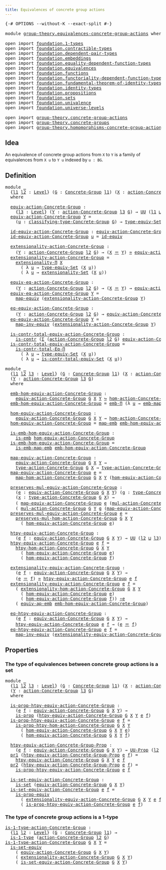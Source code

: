 ```yaml
---
title: Equivalences of concrete group actions
---
```


<pre class="Agda"><a id="64" class="Symbol">{-#</a> <a id="68" class="Keyword">OPTIONS</a> <a id="76" class="Pragma">--without-K</a> <a id="88" class="Pragma">--exact-split</a> <a id="102" class="Symbol">#-}</a>

<a id="107" class="Keyword">module</a> <a id="114" href="group-theory.equivalences-concrete-group-actions.html" class="Module">group-theory.equivalences-concrete-group-actions</a> <a id="163" class="Keyword">where</a>

<a id="170" class="Keyword">open</a> <a id="175" class="Keyword">import</a> <a id="182" href="foundation.1-types.html" class="Module">foundation.1-types</a>
<a id="201" class="Keyword">open</a> <a id="206" class="Keyword">import</a> <a id="213" href="foundation.contractible-types.html" class="Module">foundation.contractible-types</a>
<a id="243" class="Keyword">open</a> <a id="248" class="Keyword">import</a> <a id="255" href="foundation.dependent-pair-types.html" class="Module">foundation.dependent-pair-types</a>
<a id="287" class="Keyword">open</a> <a id="292" class="Keyword">import</a> <a id="299" href="foundation.embeddings.html" class="Module">foundation.embeddings</a>
<a id="321" class="Keyword">open</a> <a id="326" class="Keyword">import</a> <a id="333" href="foundation.equality-dependent-function-types.html" class="Module">foundation.equality-dependent-function-types</a>
<a id="378" class="Keyword">open</a> <a id="383" class="Keyword">import</a> <a id="390" href="foundation.equivalences.html" class="Module">foundation.equivalences</a>
<a id="414" class="Keyword">open</a> <a id="419" class="Keyword">import</a> <a id="426" href="foundation.functions.html" class="Module">foundation.functions</a>
<a id="447" class="Keyword">open</a> <a id="452" class="Keyword">import</a> <a id="459" href="foundation.functoriality-dependent-function-types.html" class="Module">foundation.functoriality-dependent-function-types</a>
<a id="509" class="Keyword">open</a> <a id="514" class="Keyword">import</a> <a id="521" href="foundation.fundamental-theorem-of-identity-types.html" class="Module">foundation.fundamental-theorem-of-identity-types</a>
<a id="570" class="Keyword">open</a> <a id="575" class="Keyword">import</a> <a id="582" href="foundation.identity-types.html" class="Module">foundation.identity-types</a>
<a id="608" class="Keyword">open</a> <a id="613" class="Keyword">import</a> <a id="620" href="foundation.propositions.html" class="Module">foundation.propositions</a>
<a id="644" class="Keyword">open</a> <a id="649" class="Keyword">import</a> <a id="656" href="foundation.sets.html" class="Module">foundation.sets</a>
<a id="672" class="Keyword">open</a> <a id="677" class="Keyword">import</a> <a id="684" href="foundation.univalence.html" class="Module">foundation.univalence</a>
<a id="706" class="Keyword">open</a> <a id="711" class="Keyword">import</a> <a id="718" href="foundation.universe-levels.html" class="Module">foundation.universe-levels</a>

<a id="746" class="Keyword">open</a> <a id="751" class="Keyword">import</a> <a id="758" href="group-theory.concrete-group-actions.html" class="Module">group-theory.concrete-group-actions</a>
<a id="794" class="Keyword">open</a> <a id="799" class="Keyword">import</a> <a id="806" href="group-theory.concrete-groups.html" class="Module">group-theory.concrete-groups</a>
<a id="835" class="Keyword">open</a> <a id="840" class="Keyword">import</a> <a id="847" href="group-theory.homomorphisms-concrete-group-actions.html" class="Module">group-theory.homomorphisms-concrete-group-actions</a>
</pre>
## Idea

An equivalence of concrete group actions from `X` to `Y` is a family of equivalences from `X u` to `Y u` indexed by `u : BG`.

## Definition

<pre class="Agda"><a id="1061" class="Keyword">module</a> <a id="1068" href="group-theory.equivalences-concrete-group-actions.html#1068" class="Module">_</a>
  <a id="1072" class="Symbol">{</a><a id="1073" href="group-theory.equivalences-concrete-group-actions.html#1073" class="Bound">l1</a> <a id="1076" href="group-theory.equivalences-concrete-group-actions.html#1076" class="Bound">l2</a> <a id="1079" class="Symbol">:</a> <a id="1081" href="Agda.Primitive.html#597" class="Postulate">Level</a><a id="1086" class="Symbol">}</a> <a id="1088" class="Symbol">(</a><a id="1089" href="group-theory.equivalences-concrete-group-actions.html#1089" class="Bound">G</a> <a id="1091" class="Symbol">:</a> <a id="1093" href="group-theory.concrete-groups.html#2030" class="Function">Concrete-Group</a> <a id="1108" href="group-theory.equivalences-concrete-group-actions.html#1073" class="Bound">l1</a><a id="1110" class="Symbol">)</a> <a id="1112" class="Symbol">(</a><a id="1113" href="group-theory.equivalences-concrete-group-actions.html#1113" class="Bound">X</a> <a id="1115" class="Symbol">:</a> <a id="1117" href="group-theory.concrete-group-actions.html#807" class="Function">action-Concrete-Group</a> <a id="1139" href="group-theory.equivalences-concrete-group-actions.html#1076" class="Bound">l2</a> <a id="1142" href="group-theory.equivalences-concrete-group-actions.html#1089" class="Bound">G</a><a id="1143" class="Symbol">)</a>
  <a id="1147" class="Keyword">where</a>

  <a id="1156" href="group-theory.equivalences-concrete-group-actions.html#1156" class="Function">equiv-action-Concrete-Group</a> <a id="1184" class="Symbol">:</a>
    <a id="1190" class="Symbol">{</a><a id="1191" href="group-theory.equivalences-concrete-group-actions.html#1191" class="Bound">l3</a> <a id="1194" class="Symbol">:</a> <a id="1196" href="Agda.Primitive.html#597" class="Postulate">Level</a><a id="1201" class="Symbol">}</a> <a id="1203" class="Symbol">(</a><a id="1204" href="group-theory.equivalences-concrete-group-actions.html#1204" class="Bound">Y</a> <a id="1206" class="Symbol">:</a> <a id="1208" href="group-theory.concrete-group-actions.html#807" class="Function">action-Concrete-Group</a> <a id="1230" href="group-theory.equivalences-concrete-group-actions.html#1191" class="Bound">l3</a> <a id="1233" href="group-theory.equivalences-concrete-group-actions.html#1089" class="Bound">G</a><a id="1234" class="Symbol">)</a> <a id="1236" class="Symbol">→</a> <a id="1238" href="foundation-core.universe-levels.html#235" class="Primitive">UU</a> <a id="1241" class="Symbol">(</a><a id="1242" href="group-theory.equivalences-concrete-group-actions.html#1073" class="Bound">l1</a> <a id="1245" href="Agda.Primitive.html#810" class="Primitive Operator">⊔</a> <a id="1247" href="group-theory.equivalences-concrete-group-actions.html#1076" class="Bound">l2</a> <a id="1250" href="Agda.Primitive.html#810" class="Primitive Operator">⊔</a> <a id="1252" href="group-theory.equivalences-concrete-group-actions.html#1191" class="Bound">l3</a><a id="1254" class="Symbol">)</a>
  <a id="1258" href="group-theory.equivalences-concrete-group-actions.html#1156" class="Function">equiv-action-Concrete-Group</a> <a id="1286" href="group-theory.equivalences-concrete-group-actions.html#1286" class="Bound">Y</a> <a id="1288" class="Symbol">=</a>
    <a id="1294" class="Symbol">(</a><a id="1295" href="group-theory.equivalences-concrete-group-actions.html#1295" class="Bound">u</a> <a id="1297" class="Symbol">:</a> <a id="1299" href="group-theory.concrete-groups.html#2431" class="Function">classifying-type-Concrete-Group</a> <a id="1331" href="group-theory.equivalences-concrete-group-actions.html#1089" class="Bound">G</a><a id="1332" class="Symbol">)</a> <a id="1334" class="Symbol">→</a> <a id="1336" href="foundation.sets.html#4972" class="Function">type-equiv-Set</a> <a id="1351" class="Symbol">(</a><a id="1352" href="group-theory.equivalences-concrete-group-actions.html#1113" class="Bound">X</a> <a id="1354" href="group-theory.equivalences-concrete-group-actions.html#1295" class="Bound">u</a><a id="1355" class="Symbol">)</a> <a id="1357" class="Symbol">(</a><a id="1358" href="group-theory.equivalences-concrete-group-actions.html#1286" class="Bound">Y</a> <a id="1360" href="group-theory.equivalences-concrete-group-actions.html#1295" class="Bound">u</a><a id="1361" class="Symbol">)</a>

  <a id="1366" href="group-theory.equivalences-concrete-group-actions.html#1366" class="Function">id-equiv-action-Concrete-Group</a> <a id="1397" class="Symbol">:</a> <a id="1399" href="group-theory.equivalences-concrete-group-actions.html#1156" class="Function">equiv-action-Concrete-Group</a> <a id="1427" href="group-theory.equivalences-concrete-group-actions.html#1113" class="Bound">X</a>
  <a id="1431" href="group-theory.equivalences-concrete-group-actions.html#1366" class="Function">id-equiv-action-Concrete-Group</a> <a id="1462" href="group-theory.equivalences-concrete-group-actions.html#1462" class="Bound">u</a> <a id="1464" class="Symbol">=</a> <a id="1466" href="foundation-core.equivalences.html#2494" class="Function">id-equiv</a>

  <a id="1478" href="group-theory.equivalences-concrete-group-actions.html#1478" class="Function">extensionality-action-Concrete-Group</a> <a id="1515" class="Symbol">:</a>
    <a id="1521" class="Symbol">(</a><a id="1522" href="group-theory.equivalences-concrete-group-actions.html#1522" class="Bound">Y</a> <a id="1524" class="Symbol">:</a> <a id="1526" href="group-theory.concrete-group-actions.html#807" class="Function">action-Concrete-Group</a> <a id="1548" href="group-theory.equivalences-concrete-group-actions.html#1076" class="Bound">l2</a> <a id="1551" href="group-theory.equivalences-concrete-group-actions.html#1089" class="Bound">G</a><a id="1552" class="Symbol">)</a> <a id="1554" class="Symbol">→</a> <a id="1556" class="Symbol">(</a><a id="1557" href="group-theory.equivalences-concrete-group-actions.html#1113" class="Bound">X</a> <a id="1559" href="foundation-core.identity-types.html#1865" class="Function Operator">＝</a> <a id="1561" href="group-theory.equivalences-concrete-group-actions.html#1522" class="Bound">Y</a><a id="1562" class="Symbol">)</a> <a id="1564" href="foundation-core.equivalences.html#1621" class="Function Operator">≃</a> <a id="1566" href="group-theory.equivalences-concrete-group-actions.html#1156" class="Function">equiv-action-Concrete-Group</a> <a id="1594" href="group-theory.equivalences-concrete-group-actions.html#1522" class="Bound">Y</a>
  <a id="1598" href="group-theory.equivalences-concrete-group-actions.html#1478" class="Function">extensionality-action-Concrete-Group</a> <a id="1635" class="Symbol">=</a>
    <a id="1641" href="foundation.equality-dependent-function-types.html#2224" class="Function">extensionality-Π</a> <a id="1658" href="group-theory.equivalences-concrete-group-actions.html#1113" class="Bound">X</a>
      <a id="1666" class="Symbol">(</a> <a id="1668" class="Symbol">λ</a> <a id="1670" href="group-theory.equivalences-concrete-group-actions.html#1670" class="Bound">u</a> <a id="1672" class="Symbol">→</a> <a id="1674" href="foundation.sets.html#4972" class="Function">type-equiv-Set</a> <a id="1689" class="Symbol">(</a><a id="1690" href="group-theory.equivalences-concrete-group-actions.html#1113" class="Bound">X</a> <a id="1692" href="group-theory.equivalences-concrete-group-actions.html#1670" class="Bound">u</a><a id="1693" class="Symbol">))</a>
      <a id="1702" class="Symbol">(</a> <a id="1704" class="Symbol">λ</a> <a id="1706" href="group-theory.equivalences-concrete-group-actions.html#1706" class="Bound">u</a> <a id="1708" class="Symbol">→</a> <a id="1710" href="foundation.sets.html#5833" class="Function">extensionality-Set</a> <a id="1729" class="Symbol">(</a><a id="1730" href="group-theory.equivalences-concrete-group-actions.html#1113" class="Bound">X</a> <a id="1732" href="group-theory.equivalences-concrete-group-actions.html#1706" class="Bound">u</a><a id="1733" class="Symbol">))</a>

  <a id="1739" href="group-theory.equivalences-concrete-group-actions.html#1739" class="Function">equiv-eq-action-Concrete-Group</a> <a id="1770" class="Symbol">:</a>
    <a id="1776" class="Symbol">(</a><a id="1777" href="group-theory.equivalences-concrete-group-actions.html#1777" class="Bound">Y</a> <a id="1779" class="Symbol">:</a> <a id="1781" href="group-theory.concrete-group-actions.html#807" class="Function">action-Concrete-Group</a> <a id="1803" href="group-theory.equivalences-concrete-group-actions.html#1076" class="Bound">l2</a> <a id="1806" href="group-theory.equivalences-concrete-group-actions.html#1089" class="Bound">G</a><a id="1807" class="Symbol">)</a> <a id="1809" class="Symbol">→</a> <a id="1811" class="Symbol">(</a><a id="1812" href="group-theory.equivalences-concrete-group-actions.html#1113" class="Bound">X</a> <a id="1814" href="foundation-core.identity-types.html#1865" class="Function Operator">＝</a> <a id="1816" href="group-theory.equivalences-concrete-group-actions.html#1777" class="Bound">Y</a><a id="1817" class="Symbol">)</a> <a id="1819" class="Symbol">→</a> <a id="1821" href="group-theory.equivalences-concrete-group-actions.html#1156" class="Function">equiv-action-Concrete-Group</a> <a id="1849" href="group-theory.equivalences-concrete-group-actions.html#1777" class="Bound">Y</a>
  <a id="1853" href="group-theory.equivalences-concrete-group-actions.html#1739" class="Function">equiv-eq-action-Concrete-Group</a> <a id="1884" href="group-theory.equivalences-concrete-group-actions.html#1884" class="Bound">Y</a> <a id="1886" class="Symbol">=</a>
    <a id="1892" href="foundation-core.equivalences.html#1821" class="Function">map-equiv</a> <a id="1902" class="Symbol">(</a><a id="1903" href="group-theory.equivalences-concrete-group-actions.html#1478" class="Function">extensionality-action-Concrete-Group</a> <a id="1940" href="group-theory.equivalences-concrete-group-actions.html#1884" class="Bound">Y</a><a id="1941" class="Symbol">)</a>

  <a id="1946" href="group-theory.equivalences-concrete-group-actions.html#1946" class="Function">eq-equiv-action-Concrete-Group</a> <a id="1977" class="Symbol">:</a>
    <a id="1983" class="Symbol">(</a><a id="1984" href="group-theory.equivalences-concrete-group-actions.html#1984" class="Bound">Y</a> <a id="1986" class="Symbol">:</a> <a id="1988" href="group-theory.concrete-group-actions.html#807" class="Function">action-Concrete-Group</a> <a id="2010" href="group-theory.equivalences-concrete-group-actions.html#1076" class="Bound">l2</a> <a id="2013" href="group-theory.equivalences-concrete-group-actions.html#1089" class="Bound">G</a><a id="2014" class="Symbol">)</a> <a id="2016" class="Symbol">→</a> <a id="2018" href="group-theory.equivalences-concrete-group-actions.html#1156" class="Function">equiv-action-Concrete-Group</a> <a id="2046" href="group-theory.equivalences-concrete-group-actions.html#1984" class="Bound">Y</a> <a id="2048" class="Symbol">→</a> <a id="2050" class="Symbol">(</a><a id="2051" href="group-theory.equivalences-concrete-group-actions.html#1113" class="Bound">X</a> <a id="2053" href="foundation-core.identity-types.html#1865" class="Function Operator">＝</a> <a id="2055" href="group-theory.equivalences-concrete-group-actions.html#1984" class="Bound">Y</a><a id="2056" class="Symbol">)</a>
  <a id="2060" href="group-theory.equivalences-concrete-group-actions.html#1946" class="Function">eq-equiv-action-Concrete-Group</a> <a id="2091" href="group-theory.equivalences-concrete-group-actions.html#2091" class="Bound">Y</a> <a id="2093" class="Symbol">=</a>
    <a id="2099" href="foundation-core.equivalences.html#5036" class="Function">map-inv-equiv</a> <a id="2113" class="Symbol">(</a><a id="2114" href="group-theory.equivalences-concrete-group-actions.html#1478" class="Function">extensionality-action-Concrete-Group</a> <a id="2151" href="group-theory.equivalences-concrete-group-actions.html#2091" class="Bound">Y</a><a id="2152" class="Symbol">)</a>

  <a id="2157" href="group-theory.equivalences-concrete-group-actions.html#2157" class="Function">is-contr-total-equiv-action-Concrete-Group</a> <a id="2200" class="Symbol">:</a>
    <a id="2206" href="foundation-core.contractible-types.html#1006" class="Function">is-contr</a> <a id="2215" class="Symbol">(</a><a id="2216" href="foundation-core.dependent-pair-types.html#515" class="Record">Σ</a> <a id="2218" class="Symbol">(</a><a id="2219" href="group-theory.concrete-group-actions.html#807" class="Function">action-Concrete-Group</a> <a id="2241" href="group-theory.equivalences-concrete-group-actions.html#1076" class="Bound">l2</a> <a id="2244" href="group-theory.equivalences-concrete-group-actions.html#1089" class="Bound">G</a><a id="2245" class="Symbol">)</a> <a id="2247" href="group-theory.equivalences-concrete-group-actions.html#1156" class="Function">equiv-action-Concrete-Group</a><a id="2274" class="Symbol">)</a>
  <a id="2278" href="group-theory.equivalences-concrete-group-actions.html#2157" class="Function">is-contr-total-equiv-action-Concrete-Group</a> <a id="2321" class="Symbol">=</a>
    <a id="2327" href="foundation.equality-dependent-function-types.html#1031" class="Function">is-contr-total-Eq-Π</a>
      <a id="2353" class="Symbol">(</a> <a id="2355" class="Symbol">λ</a> <a id="2357" href="group-theory.equivalences-concrete-group-actions.html#2357" class="Bound">u</a> <a id="2359" class="Symbol">→</a> <a id="2361" href="foundation.sets.html#4972" class="Function">type-equiv-Set</a> <a id="2376" class="Symbol">(</a><a id="2377" href="group-theory.equivalences-concrete-group-actions.html#1113" class="Bound">X</a> <a id="2379" href="group-theory.equivalences-concrete-group-actions.html#2357" class="Bound">u</a><a id="2380" class="Symbol">))</a>
      <a id="2389" class="Symbol">(</a> <a id="2391" class="Symbol">λ</a> <a id="2393" href="group-theory.equivalences-concrete-group-actions.html#2393" class="Bound">u</a> <a id="2395" class="Symbol">→</a> <a id="2397" href="foundation.sets.html#5407" class="Function">is-contr-total-equiv-Set</a> <a id="2422" class="Symbol">(</a><a id="2423" href="group-theory.equivalences-concrete-group-actions.html#1113" class="Bound">X</a> <a id="2425" href="group-theory.equivalences-concrete-group-actions.html#2393" class="Bound">u</a><a id="2426" class="Symbol">))</a>

<a id="2430" class="Keyword">module</a> <a id="2437" href="group-theory.equivalences-concrete-group-actions.html#2437" class="Module">_</a>
  <a id="2441" class="Symbol">{</a><a id="2442" href="group-theory.equivalences-concrete-group-actions.html#2442" class="Bound">l1</a> <a id="2445" href="group-theory.equivalences-concrete-group-actions.html#2445" class="Bound">l2</a> <a id="2448" href="group-theory.equivalences-concrete-group-actions.html#2448" class="Bound">l3</a> <a id="2451" class="Symbol">:</a> <a id="2453" href="Agda.Primitive.html#597" class="Postulate">Level</a><a id="2458" class="Symbol">}</a> <a id="2460" class="Symbol">(</a><a id="2461" href="group-theory.equivalences-concrete-group-actions.html#2461" class="Bound">G</a> <a id="2463" class="Symbol">:</a> <a id="2465" href="group-theory.concrete-groups.html#2030" class="Function">Concrete-Group</a> <a id="2480" href="group-theory.equivalences-concrete-group-actions.html#2442" class="Bound">l1</a><a id="2482" class="Symbol">)</a> <a id="2484" class="Symbol">(</a><a id="2485" href="group-theory.equivalences-concrete-group-actions.html#2485" class="Bound">X</a> <a id="2487" class="Symbol">:</a> <a id="2489" href="group-theory.concrete-group-actions.html#807" class="Function">action-Concrete-Group</a> <a id="2511" href="group-theory.equivalences-concrete-group-actions.html#2445" class="Bound">l2</a> <a id="2514" href="group-theory.equivalences-concrete-group-actions.html#2461" class="Bound">G</a><a id="2515" class="Symbol">)</a>
  <a id="2519" class="Symbol">(</a><a id="2520" href="group-theory.equivalences-concrete-group-actions.html#2520" class="Bound">Y</a> <a id="2522" class="Symbol">:</a> <a id="2524" href="group-theory.concrete-group-actions.html#807" class="Function">action-Concrete-Group</a> <a id="2546" href="group-theory.equivalences-concrete-group-actions.html#2448" class="Bound">l3</a> <a id="2549" href="group-theory.equivalences-concrete-group-actions.html#2461" class="Bound">G</a><a id="2550" class="Symbol">)</a>
  <a id="2554" class="Keyword">where</a>

  <a id="2563" href="group-theory.equivalences-concrete-group-actions.html#2563" class="Function">emb-hom-equiv-action-Concrete-Group</a> <a id="2599" class="Symbol">:</a>
    <a id="2605" href="group-theory.equivalences-concrete-group-actions.html#1156" class="Function">equiv-action-Concrete-Group</a> <a id="2633" href="group-theory.equivalences-concrete-group-actions.html#2461" class="Bound">G</a> <a id="2635" href="group-theory.equivalences-concrete-group-actions.html#2485" class="Bound">X</a> <a id="2637" href="group-theory.equivalences-concrete-group-actions.html#2520" class="Bound">Y</a> <a id="2639" href="foundation-core.embeddings.html#1074" class="Function Operator">↪</a> <a id="2641" href="group-theory.homomorphisms-concrete-group-actions.html#849" class="Function">hom-action-Concrete-Group</a> <a id="2667" href="group-theory.equivalences-concrete-group-actions.html#2461" class="Bound">G</a> <a id="2669" href="group-theory.equivalences-concrete-group-actions.html#2485" class="Bound">X</a> <a id="2671" href="group-theory.equivalences-concrete-group-actions.html#2520" class="Bound">Y</a>
  <a id="2675" href="group-theory.equivalences-concrete-group-actions.html#2563" class="Function">emb-hom-equiv-action-Concrete-Group</a> <a id="2711" class="Symbol">=</a> <a id="2713" href="foundation.functoriality-dependent-function-types.html#5944" class="Function">emb-Π</a> <a id="2719" class="Symbol">(λ</a> <a id="2722" href="group-theory.equivalences-concrete-group-actions.html#2722" class="Bound">u</a> <a id="2724" class="Symbol">→</a> <a id="2726" href="foundation.equivalences.html#11746" class="Function">emb-map-equiv</a><a id="2739" class="Symbol">)</a>

  <a id="2744" href="group-theory.equivalences-concrete-group-actions.html#2744" class="Function">hom-equiv-action-Concrete-Group</a> <a id="2776" class="Symbol">:</a>
    <a id="2782" href="group-theory.equivalences-concrete-group-actions.html#1156" class="Function">equiv-action-Concrete-Group</a> <a id="2810" href="group-theory.equivalences-concrete-group-actions.html#2461" class="Bound">G</a> <a id="2812" href="group-theory.equivalences-concrete-group-actions.html#2485" class="Bound">X</a> <a id="2814" href="group-theory.equivalences-concrete-group-actions.html#2520" class="Bound">Y</a> <a id="2816" class="Symbol">→</a> <a id="2818" href="group-theory.homomorphisms-concrete-group-actions.html#849" class="Function">hom-action-Concrete-Group</a> <a id="2844" href="group-theory.equivalences-concrete-group-actions.html#2461" class="Bound">G</a> <a id="2846" href="group-theory.equivalences-concrete-group-actions.html#2485" class="Bound">X</a> <a id="2848" href="group-theory.equivalences-concrete-group-actions.html#2520" class="Bound">Y</a>
  <a id="2852" href="group-theory.equivalences-concrete-group-actions.html#2744" class="Function">hom-equiv-action-Concrete-Group</a> <a id="2884" class="Symbol">=</a> <a id="2886" href="foundation-core.embeddings.html#1217" class="Function">map-emb</a> <a id="2894" href="group-theory.equivalences-concrete-group-actions.html#2563" class="Function">emb-hom-equiv-action-Concrete-Group</a>

  <a id="2933" href="group-theory.equivalences-concrete-group-actions.html#2933" class="Function">is-emb-hom-equiv-action-Concrete-Group</a> <a id="2972" class="Symbol">:</a>
    <a id="2978" href="foundation-core.embeddings.html#992" class="Function">is-emb</a> <a id="2985" href="group-theory.equivalences-concrete-group-actions.html#2744" class="Function">hom-equiv-action-Concrete-Group</a>
  <a id="3019" href="group-theory.equivalences-concrete-group-actions.html#2933" class="Function">is-emb-hom-equiv-action-Concrete-Group</a> <a id="3058" class="Symbol">=</a>
    <a id="3064" href="foundation-core.embeddings.html#1264" class="Function">is-emb-map-emb</a> <a id="3079" href="group-theory.equivalences-concrete-group-actions.html#2563" class="Function">emb-hom-equiv-action-Concrete-Group</a>

  <a id="3118" href="group-theory.equivalences-concrete-group-actions.html#3118" class="Function">map-equiv-action-Concrete-Group</a> <a id="3150" class="Symbol">:</a>
    <a id="3156" href="group-theory.equivalences-concrete-group-actions.html#1156" class="Function">equiv-action-Concrete-Group</a> <a id="3184" href="group-theory.equivalences-concrete-group-actions.html#2461" class="Bound">G</a> <a id="3186" href="group-theory.equivalences-concrete-group-actions.html#2485" class="Bound">X</a> <a id="3188" href="group-theory.equivalences-concrete-group-actions.html#2520" class="Bound">Y</a> <a id="3190" class="Symbol">→</a>
    <a id="3196" href="group-theory.concrete-group-actions.html#1115" class="Function">type-action-Concrete-Group</a> <a id="3223" href="group-theory.equivalences-concrete-group-actions.html#2461" class="Bound">G</a> <a id="3225" href="group-theory.equivalences-concrete-group-actions.html#2485" class="Bound">X</a> <a id="3227" class="Symbol">→</a> <a id="3229" href="group-theory.concrete-group-actions.html#1115" class="Function">type-action-Concrete-Group</a> <a id="3256" href="group-theory.equivalences-concrete-group-actions.html#2461" class="Bound">G</a> <a id="3258" href="group-theory.equivalences-concrete-group-actions.html#2520" class="Bound">Y</a>
  <a id="3262" href="group-theory.equivalences-concrete-group-actions.html#3118" class="Function">map-equiv-action-Concrete-Group</a> <a id="3294" href="group-theory.equivalences-concrete-group-actions.html#3294" class="Bound">e</a> <a id="3296" class="Symbol">=</a>
    <a id="3302" href="group-theory.homomorphisms-concrete-group-actions.html#1006" class="Function">map-hom-action-Concrete-Group</a> <a id="3332" href="group-theory.equivalences-concrete-group-actions.html#2461" class="Bound">G</a> <a id="3334" href="group-theory.equivalences-concrete-group-actions.html#2485" class="Bound">X</a> <a id="3336" href="group-theory.equivalences-concrete-group-actions.html#2520" class="Bound">Y</a> <a id="3338" class="Symbol">(</a><a id="3339" href="group-theory.equivalences-concrete-group-actions.html#2744" class="Function">hom-equiv-action-Concrete-Group</a> <a id="3371" href="group-theory.equivalences-concrete-group-actions.html#3294" class="Bound">e</a><a id="3372" class="Symbol">)</a>

  <a id="3377" href="group-theory.equivalences-concrete-group-actions.html#3377" class="Function">preserves-mul-equiv-action-Concrete-Group</a> <a id="3419" class="Symbol">:</a>
    <a id="3425" class="Symbol">(</a><a id="3426" href="group-theory.equivalences-concrete-group-actions.html#3426" class="Bound">e</a> <a id="3428" class="Symbol">:</a> <a id="3430" href="group-theory.equivalences-concrete-group-actions.html#1156" class="Function">equiv-action-Concrete-Group</a> <a id="3458" href="group-theory.equivalences-concrete-group-actions.html#2461" class="Bound">G</a> <a id="3460" href="group-theory.equivalences-concrete-group-actions.html#2485" class="Bound">X</a> <a id="3462" href="group-theory.equivalences-concrete-group-actions.html#2520" class="Bound">Y</a><a id="3463" class="Symbol">)</a> <a id="3465" class="Symbol">(</a><a id="3466" href="group-theory.equivalences-concrete-group-actions.html#3466" class="Bound">g</a> <a id="3468" class="Symbol">:</a> <a id="3470" href="group-theory.concrete-groups.html#3441" class="Function">type-Concrete-Group</a> <a id="3490" href="group-theory.equivalences-concrete-group-actions.html#2461" class="Bound">G</a><a id="3491" class="Symbol">)</a>
    <a id="3497" class="Symbol">(</a><a id="3498" href="group-theory.equivalences-concrete-group-actions.html#3498" class="Bound">x</a> <a id="3500" class="Symbol">:</a> <a id="3502" href="group-theory.concrete-group-actions.html#1115" class="Function">type-action-Concrete-Group</a> <a id="3529" href="group-theory.equivalences-concrete-group-actions.html#2461" class="Bound">G</a> <a id="3531" href="group-theory.equivalences-concrete-group-actions.html#2485" class="Bound">X</a><a id="3532" class="Symbol">)</a> <a id="3534" class="Symbol">→</a>
    <a id="3540" class="Symbol">(</a> <a id="3542" href="group-theory.equivalences-concrete-group-actions.html#3118" class="Function">map-equiv-action-Concrete-Group</a> <a id="3574" href="group-theory.equivalences-concrete-group-actions.html#3426" class="Bound">e</a> <a id="3576" class="Symbol">(</a><a id="3577" href="group-theory.concrete-group-actions.html#1372" class="Function">mul-action-Concrete-Group</a> <a id="3603" href="group-theory.equivalences-concrete-group-actions.html#2461" class="Bound">G</a> <a id="3605" href="group-theory.equivalences-concrete-group-actions.html#2485" class="Bound">X</a> <a id="3607" href="group-theory.equivalences-concrete-group-actions.html#3466" class="Bound">g</a> <a id="3609" href="group-theory.equivalences-concrete-group-actions.html#3498" class="Bound">x</a><a id="3610" class="Symbol">))</a> <a id="3613" href="foundation-core.identity-types.html#1865" class="Function Operator">＝</a>
    <a id="3619" class="Symbol">(</a> <a id="3621" href="group-theory.concrete-group-actions.html#1372" class="Function">mul-action-Concrete-Group</a> <a id="3647" href="group-theory.equivalences-concrete-group-actions.html#2461" class="Bound">G</a> <a id="3649" href="group-theory.equivalences-concrete-group-actions.html#2520" class="Bound">Y</a> <a id="3651" href="group-theory.equivalences-concrete-group-actions.html#3466" class="Bound">g</a> <a id="3653" class="Symbol">(</a><a id="3654" href="group-theory.equivalences-concrete-group-actions.html#3118" class="Function">map-equiv-action-Concrete-Group</a> <a id="3686" href="group-theory.equivalences-concrete-group-actions.html#3426" class="Bound">e</a> <a id="3688" href="group-theory.equivalences-concrete-group-actions.html#3498" class="Bound">x</a><a id="3689" class="Symbol">))</a>
  <a id="3694" href="group-theory.equivalences-concrete-group-actions.html#3377" class="Function">preserves-mul-equiv-action-Concrete-Group</a> <a id="3736" href="group-theory.equivalences-concrete-group-actions.html#3736" class="Bound">e</a> <a id="3738" class="Symbol">=</a>
    <a id="3744" href="group-theory.homomorphisms-concrete-group-actions.html#1488" class="Function">preserves-mul-hom-action-Concrete-Group</a> <a id="3784" href="group-theory.equivalences-concrete-group-actions.html#2461" class="Bound">G</a> <a id="3786" href="group-theory.equivalences-concrete-group-actions.html#2485" class="Bound">X</a> <a id="3788" href="group-theory.equivalences-concrete-group-actions.html#2520" class="Bound">Y</a>
      <a id="3796" class="Symbol">(</a> <a id="3798" href="group-theory.equivalences-concrete-group-actions.html#2744" class="Function">hom-equiv-action-Concrete-Group</a> <a id="3830" href="group-theory.equivalences-concrete-group-actions.html#3736" class="Bound">e</a><a id="3831" class="Symbol">)</a>

  <a id="3836" href="group-theory.equivalences-concrete-group-actions.html#3836" class="Function">htpy-equiv-action-Concrete-Group</a> <a id="3869" class="Symbol">:</a>
    <a id="3875" class="Symbol">(</a><a id="3876" href="group-theory.equivalences-concrete-group-actions.html#3876" class="Bound">e</a> <a id="3878" href="group-theory.equivalences-concrete-group-actions.html#3878" class="Bound">f</a> <a id="3880" class="Symbol">:</a> <a id="3882" href="group-theory.equivalences-concrete-group-actions.html#1156" class="Function">equiv-action-Concrete-Group</a> <a id="3910" href="group-theory.equivalences-concrete-group-actions.html#2461" class="Bound">G</a> <a id="3912" href="group-theory.equivalences-concrete-group-actions.html#2485" class="Bound">X</a> <a id="3914" href="group-theory.equivalences-concrete-group-actions.html#2520" class="Bound">Y</a><a id="3915" class="Symbol">)</a> <a id="3917" class="Symbol">→</a> <a id="3919" href="foundation-core.universe-levels.html#235" class="Primitive">UU</a> <a id="3922" class="Symbol">(</a><a id="3923" href="group-theory.equivalences-concrete-group-actions.html#2445" class="Bound">l2</a> <a id="3926" href="Agda.Primitive.html#810" class="Primitive Operator">⊔</a> <a id="3928" href="group-theory.equivalences-concrete-group-actions.html#2448" class="Bound">l3</a><a id="3930" class="Symbol">)</a>
  <a id="3934" href="group-theory.equivalences-concrete-group-actions.html#3836" class="Function">htpy-equiv-action-Concrete-Group</a> <a id="3967" href="group-theory.equivalences-concrete-group-actions.html#3967" class="Bound">e</a> <a id="3969" href="group-theory.equivalences-concrete-group-actions.html#3969" class="Bound">f</a> <a id="3971" class="Symbol">=</a>
    <a id="3977" href="group-theory.homomorphisms-concrete-group-actions.html#2113" class="Function">htpy-hom-action-Concrete-Group</a> <a id="4008" href="group-theory.equivalences-concrete-group-actions.html#2461" class="Bound">G</a> <a id="4010" href="group-theory.equivalences-concrete-group-actions.html#2485" class="Bound">X</a> <a id="4012" href="group-theory.equivalences-concrete-group-actions.html#2520" class="Bound">Y</a>
      <a id="4020" class="Symbol">(</a> <a id="4022" href="group-theory.equivalences-concrete-group-actions.html#2744" class="Function">hom-equiv-action-Concrete-Group</a> <a id="4054" href="group-theory.equivalences-concrete-group-actions.html#3967" class="Bound">e</a><a id="4055" class="Symbol">)</a>
      <a id="4063" class="Symbol">(</a> <a id="4065" href="group-theory.equivalences-concrete-group-actions.html#2744" class="Function">hom-equiv-action-Concrete-Group</a> <a id="4097" href="group-theory.equivalences-concrete-group-actions.html#3969" class="Bound">f</a><a id="4098" class="Symbol">)</a>

  <a id="4103" href="group-theory.equivalences-concrete-group-actions.html#4103" class="Function">extensionality-equiv-action-Concrete-Group</a> <a id="4146" class="Symbol">:</a>
    <a id="4152" class="Symbol">(</a><a id="4153" href="group-theory.equivalences-concrete-group-actions.html#4153" class="Bound">e</a> <a id="4155" href="group-theory.equivalences-concrete-group-actions.html#4155" class="Bound">f</a> <a id="4157" class="Symbol">:</a> <a id="4159" href="group-theory.equivalences-concrete-group-actions.html#1156" class="Function">equiv-action-Concrete-Group</a> <a id="4187" href="group-theory.equivalences-concrete-group-actions.html#2461" class="Bound">G</a> <a id="4189" href="group-theory.equivalences-concrete-group-actions.html#2485" class="Bound">X</a> <a id="4191" href="group-theory.equivalences-concrete-group-actions.html#2520" class="Bound">Y</a><a id="4192" class="Symbol">)</a> <a id="4194" class="Symbol">→</a>
    <a id="4200" class="Symbol">(</a><a id="4201" href="group-theory.equivalences-concrete-group-actions.html#4153" class="Bound">e</a> <a id="4203" href="foundation-core.identity-types.html#1865" class="Function Operator">＝</a> <a id="4205" href="group-theory.equivalences-concrete-group-actions.html#4155" class="Bound">f</a><a id="4206" class="Symbol">)</a> <a id="4208" href="foundation-core.equivalences.html#1621" class="Function Operator">≃</a> <a id="4210" href="group-theory.equivalences-concrete-group-actions.html#3836" class="Function">htpy-equiv-action-Concrete-Group</a> <a id="4243" href="group-theory.equivalences-concrete-group-actions.html#4153" class="Bound">e</a> <a id="4245" href="group-theory.equivalences-concrete-group-actions.html#4155" class="Bound">f</a>
  <a id="4249" href="group-theory.equivalences-concrete-group-actions.html#4103" class="Function">extensionality-equiv-action-Concrete-Group</a> <a id="4292" href="group-theory.equivalences-concrete-group-actions.html#4292" class="Bound">e</a> <a id="4294" href="group-theory.equivalences-concrete-group-actions.html#4294" class="Bound">f</a> <a id="4296" class="Symbol">=</a>
    <a id="4302" class="Symbol">(</a> <a id="4304" href="group-theory.homomorphisms-concrete-group-actions.html#2453" class="Function">extensionality-hom-action-Concrete-Group</a> <a id="4345" href="group-theory.equivalences-concrete-group-actions.html#2461" class="Bound">G</a> <a id="4347" href="group-theory.equivalences-concrete-group-actions.html#2485" class="Bound">X</a> <a id="4349" href="group-theory.equivalences-concrete-group-actions.html#2520" class="Bound">Y</a>
      <a id="4357" class="Symbol">(</a> <a id="4359" href="group-theory.equivalences-concrete-group-actions.html#2744" class="Function">hom-equiv-action-Concrete-Group</a> <a id="4391" href="group-theory.equivalences-concrete-group-actions.html#4292" class="Bound">e</a><a id="4392" class="Symbol">)</a>
      <a id="4400" class="Symbol">(</a> <a id="4402" href="group-theory.equivalences-concrete-group-actions.html#2744" class="Function">hom-equiv-action-Concrete-Group</a> <a id="4434" href="group-theory.equivalences-concrete-group-actions.html#4294" class="Bound">f</a><a id="4435" class="Symbol">))</a> <a id="4438" href="foundation-core.equivalences.html#7869" class="Function Operator">∘e</a>
    <a id="4445" class="Symbol">(</a> <a id="4447" href="foundation-core.embeddings.html#1344" class="Function">equiv-ap-emb</a> <a id="4460" href="group-theory.equivalences-concrete-group-actions.html#2563" class="Function">emb-hom-equiv-action-Concrete-Group</a><a id="4495" class="Symbol">)</a>

  <a id="4500" href="group-theory.equivalences-concrete-group-actions.html#4500" class="Function">eq-htpy-equiv-action-Concrete-Group</a> <a id="4536" class="Symbol">:</a>
    <a id="4542" class="Symbol">(</a><a id="4543" href="group-theory.equivalences-concrete-group-actions.html#4543" class="Bound">e</a> <a id="4545" href="group-theory.equivalences-concrete-group-actions.html#4545" class="Bound">f</a> <a id="4547" class="Symbol">:</a> <a id="4549" href="group-theory.equivalences-concrete-group-actions.html#1156" class="Function">equiv-action-Concrete-Group</a> <a id="4577" href="group-theory.equivalences-concrete-group-actions.html#2461" class="Bound">G</a> <a id="4579" href="group-theory.equivalences-concrete-group-actions.html#2485" class="Bound">X</a> <a id="4581" href="group-theory.equivalences-concrete-group-actions.html#2520" class="Bound">Y</a><a id="4582" class="Symbol">)</a> <a id="4584" class="Symbol">→</a>
    <a id="4590" href="group-theory.equivalences-concrete-group-actions.html#3836" class="Function">htpy-equiv-action-Concrete-Group</a> <a id="4623" href="group-theory.equivalences-concrete-group-actions.html#4543" class="Bound">e</a> <a id="4625" href="group-theory.equivalences-concrete-group-actions.html#4545" class="Bound">f</a> <a id="4627" class="Symbol">→</a> <a id="4629" class="Symbol">(</a><a id="4630" href="group-theory.equivalences-concrete-group-actions.html#4543" class="Bound">e</a> <a id="4632" href="foundation-core.identity-types.html#1865" class="Function Operator">＝</a> <a id="4634" href="group-theory.equivalences-concrete-group-actions.html#4545" class="Bound">f</a><a id="4635" class="Symbol">)</a>
  <a id="4639" href="group-theory.equivalences-concrete-group-actions.html#4500" class="Function">eq-htpy-equiv-action-Concrete-Group</a> <a id="4675" href="group-theory.equivalences-concrete-group-actions.html#4675" class="Bound">e</a> <a id="4677" href="group-theory.equivalences-concrete-group-actions.html#4677" class="Bound">f</a> <a id="4679" class="Symbol">=</a>
    <a id="4685" href="foundation-core.equivalences.html#5036" class="Function">map-inv-equiv</a> <a id="4699" class="Symbol">(</a><a id="4700" href="group-theory.equivalences-concrete-group-actions.html#4103" class="Function">extensionality-equiv-action-Concrete-Group</a> <a id="4743" href="group-theory.equivalences-concrete-group-actions.html#4675" class="Bound">e</a> <a id="4745" href="group-theory.equivalences-concrete-group-actions.html#4677" class="Bound">f</a><a id="4746" class="Symbol">)</a>
</pre>
## Properties

### The type of equivalences between concrete group actions is a set

<pre class="Agda"><a id="4846" class="Keyword">module</a> <a id="4853" href="group-theory.equivalences-concrete-group-actions.html#4853" class="Module">_</a>
  <a id="4857" class="Symbol">{</a><a id="4858" href="group-theory.equivalences-concrete-group-actions.html#4858" class="Bound">l1</a> <a id="4861" href="group-theory.equivalences-concrete-group-actions.html#4861" class="Bound">l2</a> <a id="4864" href="group-theory.equivalences-concrete-group-actions.html#4864" class="Bound">l3</a> <a id="4867" class="Symbol">:</a> <a id="4869" href="Agda.Primitive.html#597" class="Postulate">Level</a><a id="4874" class="Symbol">}</a> <a id="4876" class="Symbol">(</a><a id="4877" href="group-theory.equivalences-concrete-group-actions.html#4877" class="Bound">G</a> <a id="4879" class="Symbol">:</a> <a id="4881" href="group-theory.concrete-groups.html#2030" class="Function">Concrete-Group</a> <a id="4896" href="group-theory.equivalences-concrete-group-actions.html#4858" class="Bound">l1</a><a id="4898" class="Symbol">)</a> <a id="4900" class="Symbol">(</a><a id="4901" href="group-theory.equivalences-concrete-group-actions.html#4901" class="Bound">X</a> <a id="4903" class="Symbol">:</a> <a id="4905" href="group-theory.concrete-group-actions.html#807" class="Function">action-Concrete-Group</a> <a id="4927" href="group-theory.equivalences-concrete-group-actions.html#4861" class="Bound">l2</a> <a id="4930" href="group-theory.equivalences-concrete-group-actions.html#4877" class="Bound">G</a><a id="4931" class="Symbol">)</a>
  <a id="4935" class="Symbol">(</a><a id="4936" href="group-theory.equivalences-concrete-group-actions.html#4936" class="Bound">Y</a> <a id="4938" class="Symbol">:</a> <a id="4940" href="group-theory.concrete-group-actions.html#807" class="Function">action-Concrete-Group</a> <a id="4962" href="group-theory.equivalences-concrete-group-actions.html#4864" class="Bound">l3</a> <a id="4965" href="group-theory.equivalences-concrete-group-actions.html#4877" class="Bound">G</a><a id="4966" class="Symbol">)</a>
  <a id="4970" class="Keyword">where</a>

  <a id="4979" href="group-theory.equivalences-concrete-group-actions.html#4979" class="Function">is-prop-htpy-equiv-action-Concrete-Group</a> <a id="5020" class="Symbol">:</a>
    <a id="5026" class="Symbol">(</a><a id="5027" href="group-theory.equivalences-concrete-group-actions.html#5027" class="Bound">e</a> <a id="5029" href="group-theory.equivalences-concrete-group-actions.html#5029" class="Bound">f</a> <a id="5031" class="Symbol">:</a> <a id="5033" href="group-theory.equivalences-concrete-group-actions.html#1156" class="Function">equiv-action-Concrete-Group</a> <a id="5061" href="group-theory.equivalences-concrete-group-actions.html#4877" class="Bound">G</a> <a id="5063" href="group-theory.equivalences-concrete-group-actions.html#4901" class="Bound">X</a> <a id="5065" href="group-theory.equivalences-concrete-group-actions.html#4936" class="Bound">Y</a><a id="5066" class="Symbol">)</a> <a id="5068" class="Symbol">→</a>
    <a id="5074" href="foundation-core.propositions.html#1309" class="Function">is-prop</a> <a id="5082" class="Symbol">(</a><a id="5083" href="group-theory.equivalences-concrete-group-actions.html#3836" class="Function">htpy-equiv-action-Concrete-Group</a> <a id="5116" href="group-theory.equivalences-concrete-group-actions.html#4877" class="Bound">G</a> <a id="5118" href="group-theory.equivalences-concrete-group-actions.html#4901" class="Bound">X</a> <a id="5120" href="group-theory.equivalences-concrete-group-actions.html#4936" class="Bound">Y</a> <a id="5122" href="group-theory.equivalences-concrete-group-actions.html#5027" class="Bound">e</a> <a id="5124" href="group-theory.equivalences-concrete-group-actions.html#5029" class="Bound">f</a><a id="5125" class="Symbol">)</a>
  <a id="5129" href="group-theory.equivalences-concrete-group-actions.html#4979" class="Function">is-prop-htpy-equiv-action-Concrete-Group</a> <a id="5170" href="group-theory.equivalences-concrete-group-actions.html#5170" class="Bound">e</a> <a id="5172" href="group-theory.equivalences-concrete-group-actions.html#5172" class="Bound">f</a> <a id="5174" class="Symbol">=</a>
    <a id="5180" href="group-theory.homomorphisms-concrete-group-actions.html#3706" class="Function">is-prop-htpy-hom-action-Concrete-Group</a> <a id="5219" href="group-theory.equivalences-concrete-group-actions.html#4877" class="Bound">G</a> <a id="5221" href="group-theory.equivalences-concrete-group-actions.html#4901" class="Bound">X</a> <a id="5223" href="group-theory.equivalences-concrete-group-actions.html#4936" class="Bound">Y</a>
      <a id="5231" class="Symbol">(</a> <a id="5233" href="group-theory.equivalences-concrete-group-actions.html#2744" class="Function">hom-equiv-action-Concrete-Group</a> <a id="5265" href="group-theory.equivalences-concrete-group-actions.html#4877" class="Bound">G</a> <a id="5267" href="group-theory.equivalences-concrete-group-actions.html#4901" class="Bound">X</a> <a id="5269" href="group-theory.equivalences-concrete-group-actions.html#4936" class="Bound">Y</a> <a id="5271" href="group-theory.equivalences-concrete-group-actions.html#5170" class="Bound">e</a><a id="5272" class="Symbol">)</a>
      <a id="5280" class="Symbol">(</a> <a id="5282" href="group-theory.equivalences-concrete-group-actions.html#2744" class="Function">hom-equiv-action-Concrete-Group</a> <a id="5314" href="group-theory.equivalences-concrete-group-actions.html#4877" class="Bound">G</a> <a id="5316" href="group-theory.equivalences-concrete-group-actions.html#4901" class="Bound">X</a> <a id="5318" href="group-theory.equivalences-concrete-group-actions.html#4936" class="Bound">Y</a> <a id="5320" href="group-theory.equivalences-concrete-group-actions.html#5172" class="Bound">f</a><a id="5321" class="Symbol">)</a>

  <a id="5326" href="group-theory.equivalences-concrete-group-actions.html#5326" class="Function">htpy-equiv-action-Concrete-Group-Prop</a> <a id="5364" class="Symbol">:</a>
    <a id="5370" class="Symbol">(</a><a id="5371" href="group-theory.equivalences-concrete-group-actions.html#5371" class="Bound">e</a> <a id="5373" href="group-theory.equivalences-concrete-group-actions.html#5373" class="Bound">f</a> <a id="5375" class="Symbol">:</a> <a id="5377" href="group-theory.equivalences-concrete-group-actions.html#1156" class="Function">equiv-action-Concrete-Group</a> <a id="5405" href="group-theory.equivalences-concrete-group-actions.html#4877" class="Bound">G</a> <a id="5407" href="group-theory.equivalences-concrete-group-actions.html#4901" class="Bound">X</a> <a id="5409" href="group-theory.equivalences-concrete-group-actions.html#4936" class="Bound">Y</a><a id="5410" class="Symbol">)</a> <a id="5412" class="Symbol">→</a> <a id="5414" href="foundation-core.propositions.html#1393" class="Function">UU-Prop</a> <a id="5422" class="Symbol">(</a><a id="5423" href="group-theory.equivalences-concrete-group-actions.html#4861" class="Bound">l2</a> <a id="5426" href="Agda.Primitive.html#810" class="Primitive Operator">⊔</a> <a id="5428" href="group-theory.equivalences-concrete-group-actions.html#4864" class="Bound">l3</a><a id="5430" class="Symbol">)</a>
  <a id="5434" href="foundation-core.dependent-pair-types.html#605" class="Field">pr1</a> <a id="5438" class="Symbol">(</a><a id="5439" href="group-theory.equivalences-concrete-group-actions.html#5326" class="Function">htpy-equiv-action-Concrete-Group-Prop</a> <a id="5477" href="group-theory.equivalences-concrete-group-actions.html#5477" class="Bound">e</a> <a id="5479" href="group-theory.equivalences-concrete-group-actions.html#5479" class="Bound">f</a><a id="5480" class="Symbol">)</a> <a id="5482" class="Symbol">=</a>
    <a id="5488" href="group-theory.equivalences-concrete-group-actions.html#3836" class="Function">htpy-equiv-action-Concrete-Group</a> <a id="5521" href="group-theory.equivalences-concrete-group-actions.html#4877" class="Bound">G</a> <a id="5523" href="group-theory.equivalences-concrete-group-actions.html#4901" class="Bound">X</a> <a id="5525" href="group-theory.equivalences-concrete-group-actions.html#4936" class="Bound">Y</a> <a id="5527" href="group-theory.equivalences-concrete-group-actions.html#5477" class="Bound">e</a> <a id="5529" href="group-theory.equivalences-concrete-group-actions.html#5479" class="Bound">f</a>
  <a id="5533" href="foundation-core.dependent-pair-types.html#617" class="Field">pr2</a> <a id="5537" class="Symbol">(</a><a id="5538" href="group-theory.equivalences-concrete-group-actions.html#5326" class="Function">htpy-equiv-action-Concrete-Group-Prop</a> <a id="5576" href="group-theory.equivalences-concrete-group-actions.html#5576" class="Bound">e</a> <a id="5578" href="group-theory.equivalences-concrete-group-actions.html#5578" class="Bound">f</a><a id="5579" class="Symbol">)</a> <a id="5581" class="Symbol">=</a>
    <a id="5587" href="group-theory.equivalences-concrete-group-actions.html#4979" class="Function">is-prop-htpy-equiv-action-Concrete-Group</a> <a id="5628" href="group-theory.equivalences-concrete-group-actions.html#5576" class="Bound">e</a> <a id="5630" href="group-theory.equivalences-concrete-group-actions.html#5578" class="Bound">f</a>

  <a id="5635" href="group-theory.equivalences-concrete-group-actions.html#5635" class="Function">is-set-equiv-action-Concrete-Group</a> <a id="5670" class="Symbol">:</a>
    <a id="5676" href="foundation-core.sets.html#1113" class="Function">is-set</a> <a id="5683" class="Symbol">(</a><a id="5684" href="group-theory.equivalences-concrete-group-actions.html#1156" class="Function">equiv-action-Concrete-Group</a> <a id="5712" href="group-theory.equivalences-concrete-group-actions.html#4877" class="Bound">G</a> <a id="5714" href="group-theory.equivalences-concrete-group-actions.html#4901" class="Bound">X</a> <a id="5716" href="group-theory.equivalences-concrete-group-actions.html#4936" class="Bound">Y</a><a id="5717" class="Symbol">)</a>
  <a id="5721" href="group-theory.equivalences-concrete-group-actions.html#5635" class="Function">is-set-equiv-action-Concrete-Group</a> <a id="5756" href="group-theory.equivalences-concrete-group-actions.html#5756" class="Bound">e</a> <a id="5758" href="group-theory.equivalences-concrete-group-actions.html#5758" class="Bound">f</a> <a id="5760" class="Symbol">=</a>
    <a id="5766" href="foundation-core.propositions.html#4526" class="Function">is-prop-equiv</a>
      <a id="5786" class="Symbol">(</a> <a id="5788" href="group-theory.equivalences-concrete-group-actions.html#4103" class="Function">extensionality-equiv-action-Concrete-Group</a> <a id="5831" href="group-theory.equivalences-concrete-group-actions.html#4877" class="Bound">G</a> <a id="5833" href="group-theory.equivalences-concrete-group-actions.html#4901" class="Bound">X</a> <a id="5835" href="group-theory.equivalences-concrete-group-actions.html#4936" class="Bound">Y</a> <a id="5837" href="group-theory.equivalences-concrete-group-actions.html#5756" class="Bound">e</a> <a id="5839" href="group-theory.equivalences-concrete-group-actions.html#5758" class="Bound">f</a><a id="5840" class="Symbol">)</a>
      <a id="5848" class="Symbol">(</a> <a id="5850" href="group-theory.equivalences-concrete-group-actions.html#4979" class="Function">is-prop-htpy-equiv-action-Concrete-Group</a> <a id="5891" href="group-theory.equivalences-concrete-group-actions.html#5756" class="Bound">e</a> <a id="5893" href="group-theory.equivalences-concrete-group-actions.html#5758" class="Bound">f</a><a id="5894" class="Symbol">)</a>
</pre>
### The type of concrete group actions is a 1-type

<pre class="Agda"><a id="is-1-type-action-Concrete-Group"></a><a id="5961" href="group-theory.equivalences-concrete-group-actions.html#5961" class="Function">is-1-type-action-Concrete-Group</a> <a id="5993" class="Symbol">:</a>
  <a id="5997" class="Symbol">{</a><a id="5998" href="group-theory.equivalences-concrete-group-actions.html#5998" class="Bound">l1</a> <a id="6001" href="group-theory.equivalences-concrete-group-actions.html#6001" class="Bound">l2</a> <a id="6004" class="Symbol">:</a> <a id="6006" href="Agda.Primitive.html#597" class="Postulate">Level</a><a id="6011" class="Symbol">}</a> <a id="6013" class="Symbol">(</a><a id="6014" href="group-theory.equivalences-concrete-group-actions.html#6014" class="Bound">G</a> <a id="6016" class="Symbol">:</a> <a id="6018" href="group-theory.concrete-groups.html#2030" class="Function">Concrete-Group</a> <a id="6033" href="group-theory.equivalences-concrete-group-actions.html#5998" class="Bound">l1</a><a id="6035" class="Symbol">)</a> <a id="6037" class="Symbol">→</a>
  <a id="6041" href="foundation-core.1-types.html#807" class="Function">is-1-type</a> <a id="6051" class="Symbol">(</a><a id="6052" href="group-theory.concrete-group-actions.html#807" class="Function">action-Concrete-Group</a> <a id="6074" href="group-theory.equivalences-concrete-group-actions.html#6001" class="Bound">l2</a> <a id="6077" href="group-theory.equivalences-concrete-group-actions.html#6014" class="Bound">G</a><a id="6078" class="Symbol">)</a>
<a id="6080" href="group-theory.equivalences-concrete-group-actions.html#5961" class="Function">is-1-type-action-Concrete-Group</a> <a id="6112" href="group-theory.equivalences-concrete-group-actions.html#6112" class="Bound">G</a> <a id="6114" href="group-theory.equivalences-concrete-group-actions.html#6114" class="Bound">X</a> <a id="6116" href="group-theory.equivalences-concrete-group-actions.html#6116" class="Bound">Y</a> <a id="6118" class="Symbol">=</a>
  <a id="6122" href="foundation-core.sets.html#3410" class="Function">is-set-equiv</a>
    <a id="6139" class="Symbol">(</a> <a id="6141" href="group-theory.equivalences-concrete-group-actions.html#1156" class="Function">equiv-action-Concrete-Group</a> <a id="6169" href="group-theory.equivalences-concrete-group-actions.html#6112" class="Bound">G</a> <a id="6171" href="group-theory.equivalences-concrete-group-actions.html#6114" class="Bound">X</a> <a id="6173" href="group-theory.equivalences-concrete-group-actions.html#6116" class="Bound">Y</a><a id="6174" class="Symbol">)</a>
    <a id="6180" class="Symbol">(</a> <a id="6182" href="group-theory.equivalences-concrete-group-actions.html#1478" class="Function">extensionality-action-Concrete-Group</a> <a id="6219" href="group-theory.equivalences-concrete-group-actions.html#6112" class="Bound">G</a> <a id="6221" href="group-theory.equivalences-concrete-group-actions.html#6114" class="Bound">X</a> <a id="6223" href="group-theory.equivalences-concrete-group-actions.html#6116" class="Bound">Y</a><a id="6224" class="Symbol">)</a>
    <a id="6230" class="Symbol">(</a> <a id="6232" href="group-theory.equivalences-concrete-group-actions.html#5635" class="Function">is-set-equiv-action-Concrete-Group</a> <a id="6267" href="group-theory.equivalences-concrete-group-actions.html#6112" class="Bound">G</a> <a id="6269" href="group-theory.equivalences-concrete-group-actions.html#6114" class="Bound">X</a> <a id="6271" href="group-theory.equivalences-concrete-group-actions.html#6116" class="Bound">Y</a><a id="6272" class="Symbol">)</a>
</pre>
